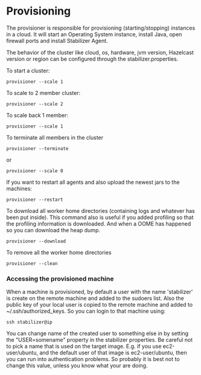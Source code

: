 Provisioning
===========================

The provisioner is responsible for provisioning (starting/stopping) instances in a cloud. It will start an Operating
System instance, install Java, open firewall ports and install Stabilizer Agent.

The behavior of the cluster like cloud, os, hardware, jvm version, Hazelcast version or region can be configured through
the stabilizer.properties. 

To start a cluster:

```
provisioner --scale 1
```

To scale to 2 member cluster:

```
provisioner --scale 2
```

To scale back 1 member:

```
provisioner --scale 1
```

To terminate all members in the cluster

```
provisioner --terminate
```

or

```
provisioner --scale 0
```

If you want to restart all agents and also upload the newest jars to the machines:

```
provisioner --restart
```

To download all worker home directories (containing logs and whatever has been put inside). This command also is useful
if you added profiling so that the profiling information is downloaded. And when a OOME has happened so you can download
the heap dump.

```
provisioner --download
```

To remove all the worker home directories

```
provisioner --clean
```

### Accessing the provisioned machine

When a machine is provisioned, by default a user with the name 'stabilizer' is create on the remote machine and added
to the sudoers list. Also the public key of your local user is copied to the remote machine and added to
~/.ssh/authorized_keys. So you can login to that machine using:

```
ssh stabilizer@ip
```

You can change name of the created user to something else in by setting the "USER=somename" property in the stabilizer
properties. Be careful not to pick a name that is used on the target image. E.g. if you use ec2-user/ubuntu, and the
default user of that image is ec2-user/ubuntu, then you can run into authentication problems. So probably it is best
not to change this value, unless you know what your are doing.
